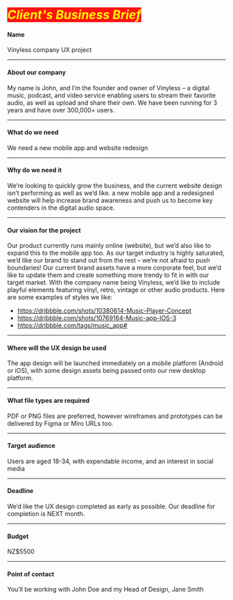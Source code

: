 # <span style="color:#ff0;background-color:#f11">*Client's Business Brief*</span>

#### Name

Vinyless company UX project

---

#### About our company

My name is John, and I’m the founder and owner of Vinyless – a digital music, podcast, and video service enabling users to stream their favorite audio, as well as upload and share their own. We have been running for 3 years and have over 300,000+ users.

---

#### What do we need
We need a new mobile app and website redesign

---

#### Why do we need it

We’re looking to quickly grow the business, and the current website design isn’t performing as well as we’d like. a new mobile app and a redesigned website will help increase brand awareness and push us to become key contenders in the digital audio space.

---

#### Our vision for the project

Our product currently runs mainly online (website), but we’d also like to expand this to the mobile app too. As our target industry is highly saturated, we’d like our brand to stand out from the rest – we’re not afraid to push boundaries!
Our current brand assets have a more corporate feel, but we’d like to update them and create something more trendy to fit in with our target market. With the company name being Vinyless, we’d like to include playful elements featuring vinyl, retro, vintage or other audio products.
Here are some examples of styles we like:
- https://dribbble.com/shots/10380614-Music-Player-Concept 
- https://dribbble.com/shots/10769164-Music-app-IOS-3
- https://dribbble.com/tags/music_app#

---
#### Where will the UX design be used
The app design will be launched immediately on a mobile platform (Android or iOS), with some design assets being passed onto our new desktop platform.

---
#### What file types are required
PDF or PNG files are preferred, however wireframes and prototypes can be delivered by Figma or Miro URLs too.

---
#### Target audience
Users are aged 18-34, with expendable income, and an interest in social media

---
#### Deadline
We’d like the UX design completed as early as possible. Our deadline for completion is NEXT month.

---
#### Budget
NZ$5500

---
#### Point of contact
You’ll be working with John Doe and my Head of Design, Jane Smith
